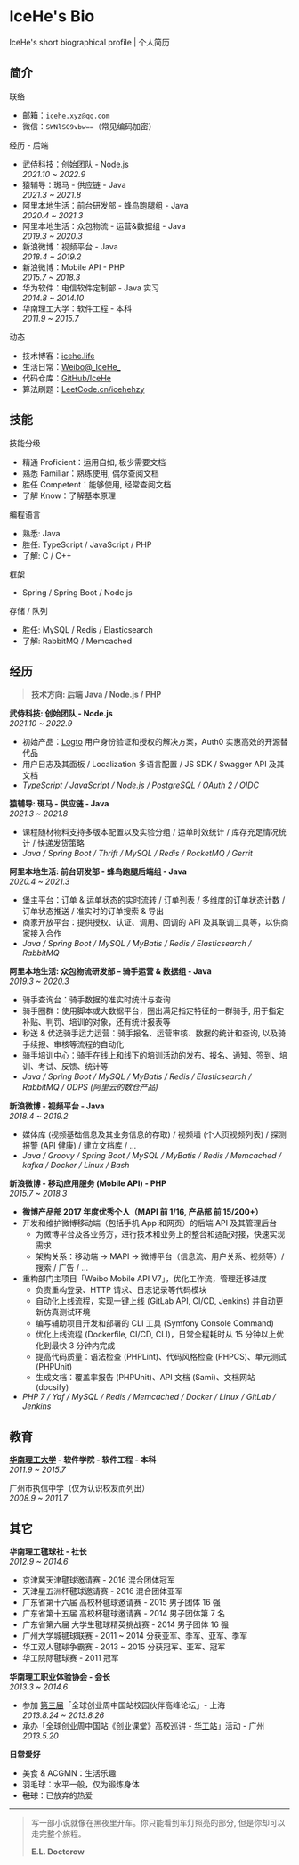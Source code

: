 # IceHe's Bio

IceHe's short biographical profile | 个人简历

<!-- CV - Curriculum Vitae -->

## 简介

联络

-   邮箱：`icehe.xyz@qq.com`
    <!-- - _replace # with @_ -->
-   微信：`SWNlSG9vbw==`（常见编码加密）
    <!-- - _Base64 Encoded and NOT trimmed the trailing equal signs_ -->

经历 - 后端

-   武侍科技：创始团队 - Node.js <br/>
    _2021.10 ~ 2022.9_
-   猿辅导：斑马 - 供应链 - Java <br/>
    _2021.3 ~ 2021.8_
-   阿里本地生活：前台研发部 - 蜂鸟跑腿组 - Java <br/>
    _2020.4 ~ 2021.3_
-   阿里本地生活：众包物流 - 运营&数据组 - Java <br/>
    _2019.3 ~ 2020.3_
-   新浪微博：视频平台 - Java <br/>
    _2018.4 ~ 2019.2_
-   新浪微博：Mobile API - PHP <br/>
    _2015.7 ~ 2018.3_
-   华为软件：电信软件定制部 - Java 实习 <br/>
    _2014.8 ~ 2014.10_
-   华南理工大学：软件工程 - 本科 <br/>
    _2011.9 ~ 2015.7_

动态

-   技术博客：[icehe.life](https://icehe.life)
-   生活日常：[Weibo@\_IceHe\_](https://weibo.com/icedes)
-   代码仓库：[GitHub/IceHe](https://github.com/IceHe)
-   算法刷题：[LeetCode.cn/icehehzy](https://leetcode.cn/u/icehehzy/)

## 技能

技能分级

-   精通 Proficient：运用自如, 极少需要文档
-   熟悉 Familiar：熟练使用, 偶尔查阅文档
-   胜任 Competent：能够使用, 经常查阅文档
-   了解 Know：了解基本原理

编程语言

-   熟悉: Java
-   胜任: TypeScript / JavaScript / PHP
-   了解: C / C++ <!-- Assembly -->

框架

-   Spring / Spring Boot / Node.js

存储 / 队列

-   胜任: MySQL / Redis / Elasticsearch
-   了解: RabbitMQ / Memcached <!-- / kafka -->

## 经历

> **技术方向: 后端 Java / Node.js / PHP**

**武侍科技: 创始团队 - Node.js** <br/>
_2021.10 ~ 2022.9_

-   初始产品：[Logto](https://logto.io/) 用户身份验证和授权的解决方案，Auth0 实惠高效的开源替代品
-   用户日志及其面板 / Localization 多语言配置 / JS SDK / Swagger API 及其文档
-   _TypeScript / JavaScript / Node.js / PostgreSQL / OAuth 2 / OIDC_

**猿辅导: 斑马 - 供应链 - Java** <br/>
_2021.3 ~ 2021.8_

-   课程随材物料支持多版本配置以及实验分组 / 运单时效统计 / 库存充足情况统计 / 快递发货策略
-   _Java / Spring Boot / Thrift / MySQL / Redis / RocketMQ / Gerrit_

**阿里本地生活: 前台研发部 - 蜂鸟跑腿后端组 - Java** <br/>
_2020.4 ~ 2021.3_

-   堡主平台：订单 & 运单状态的实时流转 / 订单列表 / 多维度的订单状态计数 / 订单状态推送 / 准实时的订单搜索 & 导出
-   商家开放平台：提供授权、认证、调用、回调的 API 及其联调工具等，以供商家接入合作
-   _Java / Spring Boot / MySQL / MyBatis / Redis / Elasticsearch / RabbitMQ_

**阿里本地生活: 众包物流研发部 – 骑手运营 & 数据组 - Java** <br/>
_2019.3 ~ 2020.3_

-   骑手查询台：骑手数据的准实时统计与查询
-   骑手圈群：使用脚本或大数据平台，圈出满足指定特征的一群骑手, 用于指定补贴、判罚、培训的对象，还有统计报表等
-   秒送 & 优选骑手运力运营：骑手报名、运营审核、数据的统计和查询, 以及骑手续报、审核等流程的自动化
-   骑手培训中心：骑手在线上和线下的培训活动的发布、报名、通知、签到、培训、考试、反馈、统计等
-   _Java / Spring Boot / MySQL / MyBatis / Redis / Elasticsearch / RabbitMQ / ODPS (阿里云的数仓产品)_

**新浪微博 - 视频平台 - Java** <br/>
_2018.4 ~ 2019.2_

-   媒体库 (视频基础信息及其业务信息的存取) / 视频墙 (个人页视频列表) / 探测报警 (API 健康) / 建立文档库 / …
-   _Java / Groovy / Spring Boot / MySQL / MyBatis / Redis / Memcached / kafka / Docker / Linux / Bash_

**新浪微博 - 移动应用服务 (Mobile API) - PHP** <br/>
_2015.7 ~ 2018.3_

-   **微博产品部 2017 年度优秀个人（MAPI 前 1/16, 产品部 前 15/200+）**
-   开发和维护微博移动端（包括手机 App 和网页）的后端 API 及其管理后台
    -   为微博平台及各业务方，进行技术和业务上的整合和适配对接，快速实现需求
    -   架构关系：移动端 → MAPI → 微博平台（信息流、用户关系、视频等）/ 搜索 / 广告 / …
-   重构部门主项目「Weibo Mobile API V7」，优化工作流，管理迁移进度
    -   负责重构登录、HTTP 请求、日志记录等代码模块
    -   自动化上线流程，实现一键上线 (GitLab API, CI/CD, Jenkins) 并自动更新仿真测试环境
    -   编写辅助项目开发和部署的 CLI 工具 (Symfony Console Command)
    -   优化上线流程 (Dockerfile, CI/CD, CLI)，日常全程耗时从 15 分钟以上优化到最快 3 分钟内完成
    -   提高代码质量：语法检查 (PHPLint)、代码风格检查 (PHPCS)、单元测试 (PHPUnit)
    -   生成文档：覆盖率报告 (PHPUnit)、API 文档 (Sami)、文档网站 (docsify)
-   _PHP 7 / Yaf / MySQL / Redis / Memcached / Docker / Linux / GitLab / Jenkins_

<!--

**新浪微博: 移动应用服务 - PHP 实习** <br/>
_2014.12 ~ 2015.2_

-   「手机微博管理后台」v5 (B/S) - 开发「活动管理, 常量管理」等模块
-   _PHP 5.6 / MySQL / HTML / CSS / JavaScript / jQuery / Bootstrap_

**华为软件: 电信软件定制部 - Java 实习** <br/>
_2014.7 ~ 2014.10_

-   「广东移动电子渠道项目」即 [官网](http://www.10086.cn/gd/index_200_200.html) 建设 - 开发「移动商城」、「我的移动」模块的部分需求
-   _Java / Spring / Oracle / MyBastis / JSP / JavaScript / jQuery_

**华南理工大学 - IBM 实验室 - C++ 实习** <br/>
_2013.3 ~ 2014.5_

-   「华工教学云平台」Windows 客户端 (C++ Qt GUI)，及 Linux 服务端的部分功能
-   _C / C++ / Qt Framework 客户端 / MySQL / CentOS_

-->

## 教育

**[华南理工大学](https://zh.wikipedia.org/wiki/%E5%8D%8E%E5%8D%97%E7%90%86%E5%B7%A5%E5%A4%A7%E5%AD%A6) - 软件学院 - 软件工程 - 本科** <br/>
_2011.9 ~ 2015.7_

广州市执信中学（仅为认识校友而列出）<br/>
_2008.9 ~ 2011.7_

## 其它

**华南理工毽球社 - 社长** <br/>
_2012.9 ~ 2014.6_

-   京津冀天津毽球邀请赛 - 2016 混合团体冠军 <!-- 1/16  _2016.5.15_ -->
-   天津星五洲杯毽球邀请赛 - 2016 混合团体亚军 <!-- 2/16  _2016.3.13_ -->
-   广东省第十六届 高校杯毽球邀请赛 - 2015 男子团体 16 强 <!-- 16/32 -->
-   广东省第十五届 高校杯毽球邀请赛 - 2014 男子团体第 7 名 <!-- 7/32 -->
-   广东省第六届 大学生毽球精英挑战赛 - 2014 男子团体 16 强 <!-- 16/32 -->
-   广州大学城毽球联赛 - 2011 ~ 2014 分获亚军、季军、亚军、季军 <!-- n/7 -->
-   华工双人毽球争霸赛 - 2013 ~ 2015 分获冠军、亚军、冠军 <!-- n/16 -->
-   华工院际毽球赛 - 2011 冠军 <!-- 1/8 -->

**华南理工职业体验协会 - 会长**<br/>
_2013.3 ~ 2014.6_

-   参加 [第三届](https://weibo.com/1663281413/A3uryaPLL)「全球创业周中国站校园伙伴高峰论坛」- 上海 <br/>
    _2013.8.24 ~ 2013.8.26_
-   承办「全球创业周中国站《创业课堂》高校巡讲 - [华工站](https://weibo.com/1663281413/zwGeUEcb2)」活动 - 广州 <br/>
    _2013.5.20_

**日常爱好**

-   美食 & ACGMN：生活乐趣
-   羽毛球：水平一般，仅为锻炼身体
-   ~~毽球~~：已放弃的热爱

---

> 写一部小说就像在黑夜里开车。你只能看到车灯照亮的部分, 但是你却可以走完整个旅程。
>
> **E.L. Doctorow**

<!--

References:

- [CMU](https://www.cmu.edu/career/documents/sample-resumes-cover-letters/sample-resumes_scs.pdf)
- [Beamjobs](https://www.beamjobs.com/resumes/computer-science-resume-examples#computer-science-resumes-by-role)
- [Novoresume](https://novoresume.com/career-blog/computer-science-resume)
- [Enhancv](https://enhancv.com/resume-examples/computer-science/)
- [Designer sample](https://assets.website-files.com/5e450cf18e9f31560e36ea38/5ff52f264ff29d79632c4852_Jiacheng_Yang_Resume_2021_1.pdf)

-->

